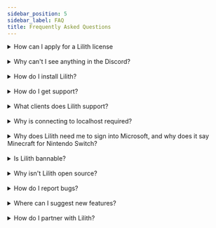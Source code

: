 ```yaml
---
sidebar_position: 5
sidebar_label: FAQ
title: Frequently Asked Questions
---
```


<details>
    <summary>How can I apply for a Lilith license</summary>

- You can apply for a free license in the #apply-here channel in the discord server. Your application will redirect you to a ticket with the appliction prompt within it. 
- To apply, just respond to the prompt to the best of your ability honestly and truthfully. Just be patient, and a member of our application team will process your application.
- Note: Pinging or dming staff members regarding your application WILL NOT speed up its processing and will only get you denied.

</details>

<br/>


<details>
    <summary>Why can't I see anything in the Discord?</summary>

- You probably haven't applied for Lilith access using the button in #apply-here channel in the Lilith Discord

</details>

<br/>

<details>
<summary>How do I install Lilith?</summary>

- See <a href="/docs/gettingstarted/setup">the Setup guide</a>.

</details>

<br/>

<details>
    <summary>How do I get support?</summary>

- Please <a href="/docs/documentation/features/support">click here</a> for more info about support.

</details>

<br/>

<details>
    <summary>What clients does Lilith support?</summary>

- Lilith supports any 1.8.9 client. All of them.

</details>

<br/>

<details>
    <summary>Why is connecting to localhost required?</summary>

- Lilith works by using a lightweight proxy server to intercept packets and add features on top of any client.

</details>

<br/>

<details>
    <summary>Why does Lilith need me to sign into Microsoft, and why does it say Minecraft for Nintendo Switch?</summary>

- Lilith's proxy system requires the ability to sign into Hypixel as you in order to intercept packets. 
Nintendo Switch is used as a workaround in order to support underage accounts.
- Cached account information is kept on-device and uses <a href="https://github.com/PrismarineJS/prismarine-auth">PrismarineJS/prismarine-auth</a>.

</details>

<br/>

<details>
    <summary>Is Lilith bannable?</summary>

- Lilith is currently only bannable in Bridge scrims. While Lilith has several bannable features, none of them are detectable serverside.

</details>

<br/>

<details>
    <summary>Why isn't Lilith open source?</summary>

- For various reasons involving the for-profit nature of the project and the need to keep exploits hidden.

</details>

<br/>

<details>
    <summary>How do I report bugs?</summary>

- Please <a href="/docs/documentation/features/support">click here</a> for more info on reporting bugs.

</details>

<br/>

<details>
    <summary>Where can I suggest new features?</summary>

- Use /suggest in the <a href="https://discord.gg/lilith">Discord server.</a>

</details>

<br/>

<details>
    <summary>How do I partner with Lilith?</summary>

- If you have a decent following on a social media platform like Youtube, Twitch, etc, or own a discord server that aligns with Lilith 
(like a forge modding server) please contact someone on our public relations team, developer, or administrator to discuss further in our <a href="https://discord.gg/lilith">discord server.</a>

</details>

<br/>